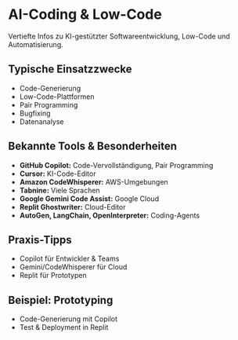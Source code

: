 # AI-Coding & Low-Code

Vertiefte Infos zu KI-gestützter Softwareentwicklung, Low-Code und Automatisierung.

## Typische Einsatzzwecke
- Code-Generierung
- Low-Code-Plattformen
- Pair Programming
- Bugfixing
- Datenanalyse

## Bekannte Tools & Besonderheiten
- **GitHub Copilot:** Code-Vervollständigung, Pair Programming
- **Cursor:** KI-Code-Editor
- **Amazon CodeWhisperer:** AWS-Umgebungen
- **Tabnine:** Viele Sprachen
- **Google Gemini Code Assist:** Google Cloud
- **Replit Ghostwriter:** Cloud-Editor
- **AutoGen, LangChain, OpenInterpreter:** Coding-Agents

## Praxis-Tipps
- Copilot für Entwickler & Teams
- Gemini/CodeWhisperer für Cloud
- Replit für Prototypen

## Beispiel: Prototyping
- Code-Generierung mit Copilot
- Test & Deployment in Replit
